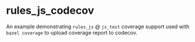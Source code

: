 # rules_js_codecov

An example demonstrating `rules_js` @ `js_test` coverage support used with `bazel coverage` to upload coverage report to
codecov.

